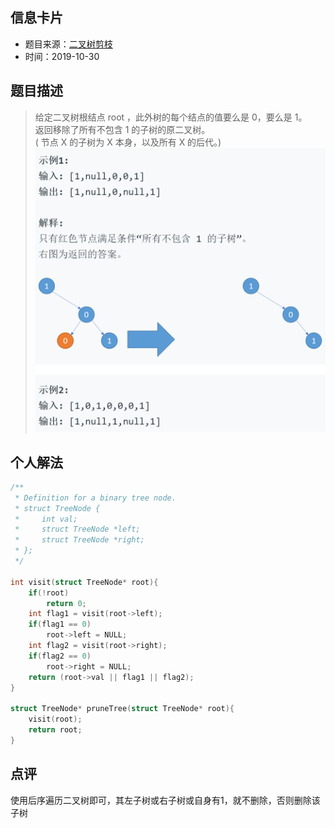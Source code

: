 ## 信息卡片
* 题目来源：[二叉树剪枝](https://leetcode-cn.com/problems/binary-tree-pruning/)
* 时间：2019-10-30



## 题目描述
> 给定二叉树根结点 root ，此外树的每个结点的值要么是 0，要么是 1。<br>
返回移除了所有不包含 1 的子树的原二叉树。<br>
( 节点 X 的子树为 X 本身，以及所有 X 的后代。) <br>
![](https://github.com/square-coder/LeetCode-/blob/master/pic/814.png)

## 个人解法
```c
/**
 * Definition for a binary tree node.
 * struct TreeNode {
 *     int val;
 *     struct TreeNode *left;
 *     struct TreeNode *right;
 * };
 */

int visit(struct TreeNode* root){
    if(!root)
        return 0;
    int flag1 = visit(root->left);
    if(flag1 == 0)
        root->left = NULL;
    int flag2 = visit(root->right);
    if(flag2 == 0)
        root->right = NULL;
    return (root->val || flag1 || flag2);
}

struct TreeNode* pruneTree(struct TreeNode* root){
    visit(root);
    return root;
}
``` 



## 点评
使用后序遍历二叉树即可，其左子树或右子树或自身有1，就不删除，否则删除该子树
